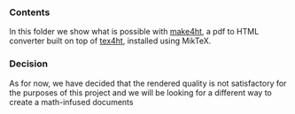 ### Contents
In this folder we show what is possible with [make4ht](https://ctan.org/pkg/make4ht?lang=en), a pdf to HTML converter built on top of [tex4ht](https://ctan.org/pkg/tex4ht), installed using MikTeX.

### Decision
As for now, we have decided that the rendered quality is not satisfactory for the purposes of this project and we will be looking for a different way to create a math-infused documents